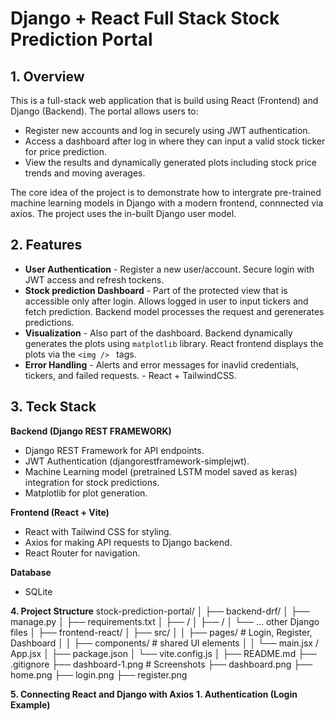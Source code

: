 # Django + React Full Stack Stock Prediction Portal

## 1. Overview

This is a full-stack web application that is build using React (Frontend) and Django (Backend). The portal allows users to:
- Register new accounts and log in securely using JWT authentication. 
-  Access a dashboard after log in where they can input a valid stock ticker for price prediction. 
- View the results and dynamically generated plots including stock price trends and moving averages. 

The core idea of the project is to demonstrate how to intergrate pre-trained machine learning models in Django with a modern frontend, connnected via axios. The project uses the in-built Django user model. 


## 2. Features

- **User Authentication** - Register a new user/account. Secure login with JWT access and refresh tockens. 
- **Stock prediction Dashboard** - Part of the protected view that is accessible only after login. Allows logged in user to input tickers and fetch prediction. Backend model processes the request and gerenerates predictions. 
- **Visualization** - Also part of the dashboard. Backend dynamically generates the plots using `matplotlib` library. React frontend displays the plots via the `<img /> ` tags. 
- **Error Handling** - Alerts and error messages for inavlid credentials, tickers, and failed requests.  - React + TailwindCSS.

## 3. Teck Stack 
**Backend (Django REST FRAMEWORK)**
- Django REST Framework for API endpoints.
- JWT Authentication (djangorestframework-simplejwt).
- Machine Learning model (pretrained LSTM model saved as keras) integration for stock predictions.
- Matplotlib for plot generation.

**Frontend (React + Vite)**
- React with Tailwind CSS for styling.
- Axios for making API requests to Django backend.
- React Router for navigation.

**Database**
- SQLite

**4. Project Structure**
stock-prediction-portal/
│
├── backend-drf/
│   ├── manage.py
│   ├── requirements.txt
│   ├── <Django project folder>/
│   ├── <prediction app>/
│   └── ... other Django files
│
├── frontend-react/
│   ├── src/
│   │   ├── pages/            # Login, Register, Dashboard
│   │   ├── components/       # shared UI elements
│   │   └── main.jsx / App.jsx
│   ├── package.json
│   └── vite.config.js
│
├── README.md
├── .gitignore
├── dashboard-1.png           # Screenshots
├── dashboard.png
├── home.png
├── login.png
├── register.png


**5. Connecting React and Django with Axios**
**1. Authentication (Login Example)**